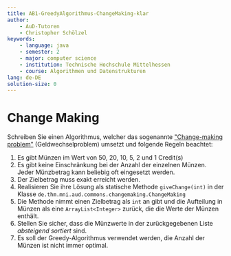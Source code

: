 ```yaml
---
title: AB1-GreedyAlgorithmus-ChangeMaking-klar
author:
    - AuD-Tutoren
    - Christopher Schölzel
keywords:
    - language: java
    - semester: 2
    - major: computer science
    - institution: Technische Hochschule Mittelhessen
    - course: Algorithmen und Datenstrukturen
lang: de-DE
solution-size: 0
---
```


# Change Making

Schreiben Sie einen Algorithmus, welcher das sogenannte ["Change-making problem"](https://en.wikipedia.org/wiki/Change-making_problem) (Geldwechselproblem) umsetzt und folgende Regeln beachtet:

1. Es gibt Münzen im Wert von 50, 20, 10, 5, 2 und 1 Credit(s)
2. Es gibt keine Einschränkung bei der Anzahl der einzelnen Münzen. Jeder Münzbetrag kann beliebig oft eingesetzt werden.
3. Der Zielbetrag muss exakt erreicht werden.
4. Realisieren Sie ihre Lösung als statische Methode `giveChange(int)` in der Klasse `de.thm.mni.aud.commons.changemaking.ChangeMaking`
5. Die Methode nimmt einen Zielbetrag als `int` an gibt und die Aufteilung in Münzen als eine `ArrayList<Integer>` zurück, die die Werte der Münzen enthält.
6. Stellen Sie sicher, dass die Münzwerte in der zurückgegebenen Liste *absteigend sortiert* sind.
7. Es soll der Greedy-Algorithmus verwendet werden, die Anzahl der Münzen ist nicht immer optimal.
